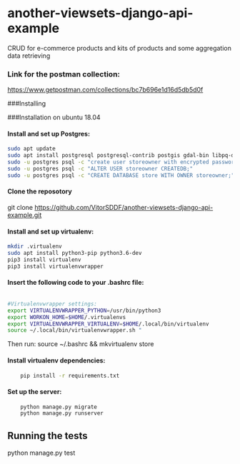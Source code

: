 # another-viewsets-django-api-example
CRUD for e-commerce products and kits of products and some aggregation data retrieving

### Link for the postman collection: 

https://www.getpostman.com/collections/bc7b696e1d16d5db5d0f
 

###Installing

###Installation on ubuntu 18.04

#### Install and set up Postgres:
``` bash
sudo apt update
sudo apt install postgresql postgresql-contrib postgis gdal-bin libpq-dev
sudo -u postgres psql -c "create user storeowner with encrypted password 'x5ZT@Uji&oEw';"
sudo -u postgres psql -c "ALTER USER storeowner CREATEDB;"
sudo -u postgres psql -c "CREATE DATABASE store WITH OWNER storeowner;"
```
#### Clone the reposotory
git clone https://github.com/VitorSDDF/another-viewsets-django-api-example.git

#### Install and set up virtualenv:

``` bash
mkdir .virtualenv
sudo apt install python3-pip python3.6-dev
pip3 install virtualenv
pip3 install virtualenvwrapper
```

#### Insert the following code to your .bashrc file:

``` bash

#Virtualenvwrapper settings:
export VIRTUALENVWRAPPER_PYTHON=/usr/bin/python3
export WORKON_HOME=$HOME/.virtualenvs
export VIRTUALENVWRAPPER_VIRTUALENV=$HOME/.local/bin/virtualenv
source ~/.local/bin/virtualenvwrapper.sh "

```
Then run:
source ~/.bashrc && mkvirtualenv store

#### Install virtualenv dependencies:

``` bash
    pip install -r requirements.txt
```

#### Set up the server:
``` bash
    python manage.py migrate
    python manage.py runserver
```

## Running the tests

python manage.py test



